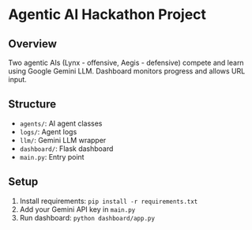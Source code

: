 # Agentic AI Hackathon Project

## Overview
Two agentic AIs (Lynx - offensive, Aegis - defensive) compete and learn using Google Gemini LLM. Dashboard monitors progress and allows URL input.

## Structure
- `agents/`: AI agent classes
- `logs/`: Agent logs
- `llm/`: Gemini LLM wrapper
- `dashboard/`: Flask dashboard
- `main.py`: Entry point

## Setup
1. Install requirements: `pip install -r requirements.txt`
2. Add your Gemini API key in `main.py`
3. Run dashboard: `python dashboard/app.py`
